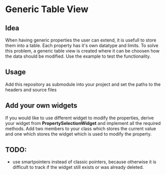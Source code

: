 # Generic Table View
## Idea
When having generic properties the user can extend, it is usefull to store them into a table. Each property has it's own datatype and limits. To solve this problem, a generic table view is created where it can be choosen how the data should be modified.
Use the example to test the functionality.

## Usage
Add this repository as submodule into your project and set the paths to the headers and source files

## Add your own widgets
If you would like to use different widget to modify the properties, derive your widget from **PropertySelectionWidget** and implement all the required methods. Add two members to your class which stores the current value and one which stores the widget which is used to modify the property.

## TODO:
- use smartpointers instead of classic pointers, because otherwise it is difficult to track if the widget still exists or was already deleted.

